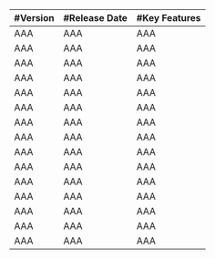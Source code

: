 | #Version  | #Release Date |#Key Features |
| :--- | :--- | :--- |
| AAA | AAA |AAA |
| AAA | AAA |AAA |
| AAA | AAA |AAA |
| AAA | AAA |AAA |
| AAA | AAA |AAA |
| AAA | AAA |AAA |
| AAA | AAA |AAA |
| AAA | AAA |AAA |
| AAA | AAA |AAA |
| AAA | AAA |AAA |
| AAA | AAA |AAA |
| AAA | AAA |AAA |
| AAA | AAA |AAA |
| AAA | AAA |AAA |
| AAA | AAA |AAA |
